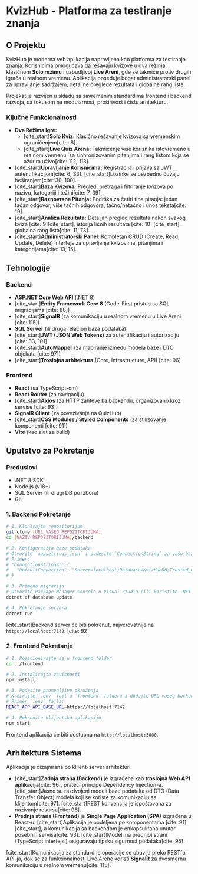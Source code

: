 # KvizHub - Platforma za testiranje znanja

## O Projektu

KvizHub je moderna veb aplikacija napravljena kao platforma za testiranje znanja. Korisnicima omogućava da rešavaju kvizove u dva režima: klasičnom **Solo režimu** i uzbudljivoj **Live Areni**, gde se takmiče protiv drugih igrača u realnom vremenu. Aplikacija poseduje bogat administratorski panel za upravljanje sadržajem, detaljne preglede rezultata i globalne rang liste.

Projekat je razvijen u skladu sa savremenim standardima frontend i backend razvoja, sa fokusom na modularnost, proširivost i čistu arhitekturu.

### Ključne Funkcionalnosti

* **Dva Režima Igre:**
    * [cite_start]**Solo Kviz:** Klasično rešavanje kvizova sa vremenskim ograničenjem[cite: 8].
    * [cite_start]**Live Quiz Arena:** Takmičenje više korisnika istovremeno u realnom vremenu, sa sinhronizovanim pitanjima i rang listom koja se ažurira uživo[cite: 112, 113].
* [cite_start]**Upravljanje Korisnicima:** Registracija i prijava sa JWT autentifikacijom[cite: 6, 33]. [cite_start]Lozinke se bezbedno čuvaju heširanjem[cite: 30, 100].
* [cite_start]**Baza Kvizova:** Pregled, pretraga i filtriranje kvizova po nazivu, kategoriji i težini[cite: 7, 39].
* [cite_start]**Raznovrsna Pitanja:** Podrška za četiri tipa pitanja: jedan tačan odgovor, više tačnih odgovora, tačno/netačno i unos teksta[cite: 19].
* [cite_start]**Analiza Rezultata:** Detaljan pregled rezultata nakon svakog kviza [cite: 9][cite_start], istorija ličnih rezultata [cite: 10] [cite_start]i globalna rang lista[cite: 11, 73].
* [cite_start]**Administratorski Panel:** Kompletan CRUD (Create, Read, Update, Delete) interfejs za upravljanje kvizovima, pitanjima i kategorijama[cite: 13, 15].

## Tehnologije

### Backend
* **ASP.NET Core Web API** (.NET 8)
* [cite_start]**Entity Framework Core 8** (Code-First pristup sa SQL migracijama [cite: 88])
* [cite_start]**SignalR** (za komunikaciju u realnom vremenu u Live Areni [cite: 115])
* **SQL Server** (ili druga relacion baza podataka)
* [cite_start]**JWT (JSON Web Tokens)** za autentifikaciju i autorizaciju [cite: 33, 101]
* [cite_start]**AutoMapper** (za mapiranje između modela baze i DTO objekata [cite: 97])
* [cite_start]**Troslojna arhitektura** (Core, Infrastructure, API) [cite: 96]

### Frontend
* **React** (sa TypeScript-om)
* **React Router** (za navigaciju)
* [cite_start]**Axios** (za HTTP zahteve ka backendu, organizovano kroz servise [cite: 93])
* **SignalR Client** (za povezivanje na QuizHub)
* [cite_start]**CSS Modules / Styled Components** (za stilizovanje komponenti [cite: 91])
* **Vite** (kao alat za build)

## Uputstvo za Pokretanje

### Preduslovi
* .NET 8 SDK
* Node.js (v18+)
* SQL Server (ili drugi DB po izboru)
* Git

### 1. Backend Pokretanje

```bash
# 1. Klonirajte repozitorijum
git clone [URL_VAŠEG_REPOZITORIJUMA]
cd [NAZIV_REPOZITORIJUMA]/backend

# 2. Konfiguracija baze podataka
# Otvorite `appsettings.json` i podesite `ConnectionString` za vašu bazu podataka.
# Primer:
# "ConnectionStrings": {
#   "DefaultConnection": "Server=localhost;Database=KvizHubDB;Trusted_Connection=True;TrustServerCertificate=True;"
# }

# 3. Primena migracija
# Otvorite Package Manager Console u Visual Studio (ili koristite .NET CLI)
dotnet ef database update

# 4. Pokretanje servera
dotnet run
```
[cite_start]Backend server će biti pokrenut, najverovatnije na `https://localhost:7142`. [cite: 92]

### 2. Frontend Pokretanje

```bash
# 1. Pozicionirajte se u frontend folder
cd ../frontend

# 2. Instalirajte zavisnosti
npm install

# 3. Podesite promenljive okruženja
# Kreirajte `.env` fajl u `frontend` folderu i dodajte URL vašeg backend servera.
# Primer `.env` fajla:
REACT_APP_API_BASE_URL=https://localhost:7142

# 4. Pokrenite klijentsku aplikaciju
npm start
```
Frontend aplikacija će biti dostupna na `http://localhost:3000`.

## Arhitektura Sistema

Aplikacija je dizajnirana po klijent-server arhitekturi.

* [cite_start]**Zadnja strana (Backend)** je izgrađena kao **troslojna Web API aplikacija**[cite: 96], prateći principe Dependency Injection-a. [cite_start]Jasno su razdvojeni modeli baze podataka od DTO (Data Transfer Object) modela koji se koriste za komunikaciju sa klijentom[cite: 97]. [cite_start]REST konvencija je ispoštovana za nazivanje resursa[cite: 98].
* **Prednja strana (Frontend)** je **Single Page Application (SPA)** izgrađena u React-u. [cite_start]Aplikacija je podeljena po komponentama [cite: 91][cite_start], a komunikacija sa backendom je enkapsulirana unutar posebnih servisa[cite: 93]. [cite_start]Modeli na prednjoj strani (TypeScript interfejsi) osiguravaju tipsku sigurnost podataka[cite: 95].

[cite_start]Komunikacija za standardne operacije se obavlja preko RESTful API-ja, dok se za funkcionalnosti Live Arene koristi **SignalR** za dvosmernu komunikaciju u realnom vremenu[cite: 115].
